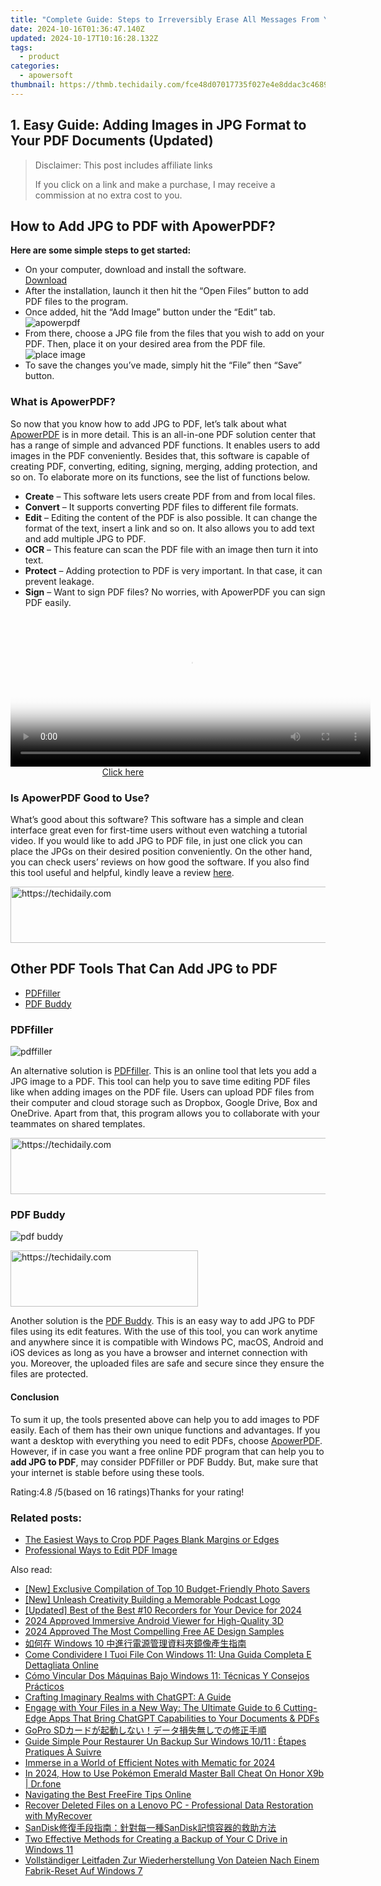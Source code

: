 ```yaml
---
title: "Complete Guide: Steps to Irreversibly Erase All Messages From Your iPhone"
date: 2024-10-16T01:36:47.140Z
updated: 2024-10-17T10:16:28.132Z
tags:
  - product
categories:
  - apowersoft
thumbnail: https://thmb.techidaily.com/fce48d07017735f027e4e8ddac3c46895627ba76a949a72d045632207a784c01.jpg
---
```


## 1. Easy Guide: Adding Images in JPG Format to Your PDF Documents (Updated)

>  Disclaimer: This post includes affiliate links
>
>  If you click on a link and make a purchase, I may receive a commission at no extra cost to you.
>

## How to Add JPG to PDF with ApowerPDF?

**Here are some simple steps to get started:**

* On your computer, download and install the software.  
[Download](https://tools.techidaily.com/apowersoft/products/)
* After the installation, launch it then hit the “Open Files” button to add PDF files to the program.
* Once added, hit the “Add Image” button under the “Edit” tab.  
![apowerpdf](https://www.apowersoft.com//webusupload.aoscdn.com/apowercom/wp-content/uploads/2020/07/add-image.jpg.webp)
* From there, choose a JPG file from the files that you wish to add on your PDF. Then, place it on your desired area from the PDF file.  
![place image](https://www.apowersoft.com//webusupload.aoscdn.com/apowercom/wp-content/uploads/2020/07/place-jpg.jpg.webp)
* To save the changes you’ve made, simply hit the “File” then “Save” button.

### What is ApowerPDF?

So now that you know how to add JPG to PDF, let’s talk about what [ApowerPDF](https://tools.techidaily.com/apowersoft/apower-pdf/) is in more detail. This is an all-in-one PDF solution center that has a range of simple and advanced PDF functions. It enables users to add images in the PDF conveniently. Besides that, this software is capable of creating PDF, converting, editing, signing, merging, adding protection, and so on. To elaborate more on its functions, see the list of functions below.

* **Create** – This software lets users create PDF from and from local files.
* **Convert** – It supports converting PDF files to different file formats.
* **Edit**  – Editing the content of the PDF is also possible. It can change the format of the text, insert a link and so on. It also allows you to add text and add multiple JPG to PDF.
* **OCR** – This feature can scan the PDF file with an image then turn it into text.
* **Protect** – Adding protection to PDF is very important. In that case, it can prevent leakage.
* **Sign** – Want to sign PDF files? No worries, with ApowerPDF you can sign PDF easily.

<!-- affiliate ads begin -->
<span id="1983473">
					<video width="576" height="240" style="cursor:pointer"
           poster="//a.impactradius-go.com/display-clicktoplayimage/1983473.png"
           onclick="if(!this.playClicked){this.play();this.setAttribute('controls',true);this.playClicked=true;}">
	   <source src="//a.impactradius-go.com/display-ad/22993-1983473">
	   <img src="//a.impactradius-go.com/display-clicktoplayimage/1983473.png" style="border: none; height: 100%; width: 100%; object-fit: contain">
	</video>
	<div style="width:360px;text-align:center"><a href="javascript:window.open(decodeURIComponent('https%3A%2F%2Fhomestyler.sjv.io%2Fc%2F5597632%2F1983473%2F22993'), '_blank');void(0);">Click here</a></div>
</span>
<img height="0" width="0" src="https://imp.pxf.io/i/5597632/1983473/22993" style="position:absolute;visibility:hidden;" border="0" />
<!-- affiliate ads end -->

### Is ApowerPDF Good to Use?

What’s good about this software? This software has a simple and clean interface great even for first-time users without even watching a tutorial video. If you would like to add JPG to PDF file, in just one click you can place the JPGs on their desired position conveniently. On the other hand, you can check users’ reviews on how good the software. If you also find this tool useful and helpful, kindly leave a review [here](https://www.g2crowd.com/products/apowerpdf/reviews).

<!-- affiliate ads begin -->
<a href="https://unicoeye.pxf.io/c/5597632/2134229/18498" target="_top" id="2134229">
  <img src="//a.impactradius-go.com/display-ad/18498-2134229" border="0" alt="https://techidaily.com" width="728" height="90"/>
</a>
<img height="0" width="0" src="https://unicoeye.pxf.io/i/5597632/2134229/18498" style="position:absolute;visibility:hidden;" border="0" />
<!-- affiliate ads end -->

## Other PDF Tools That Can Add JPG to PDF

* [PDFfiller](https://tools.techidaily.com/apowersoft/products/)
* [PDF Buddy](https://tools.techidaily.com/apowersoft/products/)

### PDFfiller

![pdffiller](https://www.apowersoft.com//webusupload.aoscdn.com/apowercom/wp-content/uploads/2020/07/add-image-pdffiller.jpg.webp)

An alternative solution is [PDFfiller](https://www.pdffiller.com/en/categories/add-image.htm). This is an online tool that lets you add a JPG image to a PDF. This tool can help you to save time editing PDF files like when adding images on the PDF file. Users can upload PDF files from their computer and cloud storage such as Dropbox, Google Drive, Box and OneDrive. Apart from that, this program allows you to collaborate with your teammates on shared templates.

<!-- affiliate ads begin -->
<a href="https://appsumo.8odi.net/c/5597632/2144299/7443" target="_top" id="2144299">
  <img src="//a.impactradius-go.com/display-ad/7443-2144299" border="0" alt="https://techidaily.com" width="728" height="90"/>
</a>
<img height="0" width="0" src="https://appsumo.8odi.net/i/5597632/2144299/7443" style="position:absolute;visibility:hidden;" border="0" />
<!-- affiliate ads end -->

### PDF Buddy

![pdf buddy](https://www.apowersoft.com//webusupload.aoscdn.com/apowercom/wp-content/uploads/2020/07/add-jpg-using-pdfbuddy.jpg.webp)

<!-- affiliate ads begin -->
<a href="https://aligracehair.sjv.io/c/5597632/1997657/19272" target="_top" id="1997657">
  <img src="//a.impactradius-go.com/display-ad/19272-1997657" border="0" alt="https://techidaily.com" width="300" height="90"/>
</a>
<img height="0" width="0" src="https://aligracehair.sjv.io/i/5597632/1997657/19272" style="position:absolute;visibility:hidden;" border="0" />
<!-- affiliate ads end -->

Another solution is the [PDF Buddy](https://www.pdfbuddy.com/how-to/add-image-to-pdf). This is an easy way to add JPG to PDF files using its edit features. With the use of this tool, you can work anytime and anywhere since it is compatible with Windows PC, macOS, Android and iOS devices as long as you have a browser and internet connection with you. Moreover, the uploaded files are safe and secure since they ensure the files are protected.

#### Conclusion

To sum it up, the tools presented above can help you to add images to PDF easily. Each of them has their own unique functions and advantages. If you want a desktop with everything you need to edit PDFs, choose [ApowerPDF](https://tools.techidaily.com/apowersoft/apower-pdf/). However, if in case you want a free online PDF program that can help you to **add JPG to PDF**, may consider PDFfiller or PDF Buddy. But, make sure that your internet is stable before using these tools.

Rating:4.8 /5(based on 16 ratings)Thanks for your rating!

### Related posts:

* [The Easiest Ways to Crop PDF Pages Blank Margins or Edges](https://tools.techidaily.com/apowersoft/apower-pdf/)
* [Professional Ways to Edit PDF Image](https://tools.techidaily.com/apowersoft/apower-pdf/)

<ins class="adsbygoogle"
     style="display:block"
     data-ad-format="autorelaxed"
     data-ad-client="ca-pub-7571918770474297"
     data-ad-slot="1223367746"></ins>

<ins class="adsbygoogle"
     style="display:block"
     data-ad-client="ca-pub-7571918770474297"
     data-ad-slot="8358498916"
     data-ad-format="auto"
     data-full-width-responsive="true"></ins>

<span class="atpl-alsoreadstyle">Also read:</span>
<div><ul>
<li><a href="https://fox-info.techidaily.com/new-exclusive-compilation-of-top-10-budget-friendly-photo-savers/"><u>[New] Exclusive Compilation of Top 10 Budget-Friendly Photo Savers</u></a></li>
<li><a href="https://some-skills.techidaily.com/new-unleash-creativity-building-a-memorable-podcast-logo/"><u>[New] Unleash Creativity Building a Memorable Podcast Logo</u></a></li>
<li><a href="https://desktop-recording.techidaily.com/updated-best-of-the-best-10-recorders-for-your-device-for-2024/"><u>[Updated] Best of the Best #10 Recorders for Your Device for 2024</u></a></li>
<li><a href="https://fox-info.techidaily.com/2024-approved-immersive-android-viewer-for-high-quality-3d/"><u>2024 Approved Immersive Android Viewer for High-Quality 3D</u></a></li>
<li><a href="https://some-approaches.techidaily.com/2024-approved-the-most-compelling-free-ae-design-samples/"><u>2024 Approved The Most Compelling Free AE Design Samples</u></a></li>
<li><a href="https://fox-sure.techidaily.com/1728470633693-windows-10/"><u>如何在 Windows 10 中進行電源管理資料夾鏡像產生指南</u></a></li>
<li><a href="https://fox-sure.techidaily.com/come-condividere-i-tuoi-file-con-windows-11-una-guida-completa-e-dettagliata-online/"><u>Come Condividere I Tuoi File Con Windows 11: Una Guida Completa E Dettagliata Online</u></a></li>
<li><a href="https://fox-sure.techidaily.com/como-vincular-dos-maquinas-bajo-windows-11-tecnicas-y-consejos-practicos/"><u>Cómo Vincular Dos Máquinas Bajo Windows 11: Técnicas Y Consejos Prácticos</u></a></li>
<li><a href="https://tech-revival.techidaily.com/crafting-imaginary-realms-with-chatgpt-a-guide/"><u>Crafting Imaginary Realms with ChatGPT: A Guide</u></a></li>
<li><a href="https://tech-hub.techidaily.com/engage-with-your-files-in-a-new-way-the-ultimate-guide-to-6-cutting-edge-apps-that-bring-chatgpt-capabilities-to-your-documents-and-pdfs/"><u>Engage with Your Files in a New Way: The Ultimate Guide to 6 Cutting-Edge Apps That Bring ChatGPT Capabilities to Your Documents & PDFs</u></a></li>
<li><a href="https://fox-sure.techidaily.com/1728509597039-gopro-sd/"><u>GoPro SDカードが起動しない！データ損失無しでの修正手順</u></a></li>
<li><a href="https://fox-sure.techidaily.com/guide-simple-pour-restaurer-un-backup-sur-windows-1011-etapes-pratiques-a-suivre/"><u>Guide Simple Pour Restaurer Un Backup Sur Windows 10/11 : Étapes Pratiques À Suivre</u></a></li>
<li><a href="https://some-knowledge.techidaily.com/immerse-in-a-world-of-efficient-notes-with-mematic-for-2024/"><u>Immerse in a World of Efficient Notes with Mematic for 2024</u></a></li>
<li><a href="https://pokemon-go-android.techidaily.com/in-2024-how-to-use-pokemon-emerald-master-ball-cheat-on-honor-x9b-drfone-by-drfone-virtual-android/"><u>In 2024, How to Use Pokémon Emerald Master Ball Cheat On Honor X9b | Dr.fone</u></a></li>
<li><a href="https://youtube-data.techidaily.com/ating-the-best-freefire-tips-online/"><u>Navigating the Best FreeFire Tips Online</u></a></li>
<li><a href="https://fox-sure.techidaily.com/recover-deleted-files-on-a-lenovo-pc-professional-data-restoration-with-myrecover/"><u>Recover Deleted Files on a Lenovo PC - Professional Data Restoration with MyRecover</u></a></li>
<li><a href="https://fox-sure.techidaily.com/sandisksandisk/"><u>SanDisk修復手段指南：針對每一種SanDisk記憶容器的救助方法</u></a></li>
<li><a href="https://fox-sure.techidaily.com/two-effective-methods-for-creating-a-backup-of-your-c-drive-in-windows-11/"><u>Two Effective Methods for Creating a Backup of Your C Drive in Windows 11</u></a></li>
<li><a href="https://fox-sure.techidaily.com/vollstandiger-leitfaden-zur-wiederherstellung-von-dateien-nach-einem-fabrik-reset-auf-windows-7/"><u>Vollständiger Leitfaden Zur Wiederherstellung Von Dateien Nach Einem Fabrik-Reset Auf Windows 7</u></a></li>
</ul></div>


